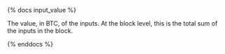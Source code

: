 {% docs input_value %}

The value, in BTC, of the inputs.
At the block level, this is the total sum of the inputs in the block.


{% enddocs %}
